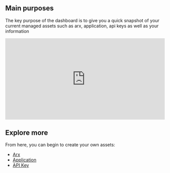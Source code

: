 
## **Main purposes**

The key purpose of the dashboard is to give you a quick snapshot of your current managed assets such as arx, application, api keys as well as your information

<div style="width:100%;height:0px;position:relative;padding-bottom:51.134%;"><iframe src="https://streamable.com/m8fnvi" frameborder="0" width="100%" height="100%" allowfullscreen style="width:100%;height:100%;position:absolute;left:0px;top:0px;overflow:hidden;"></iframe></div>

## **Explore more**

From here, you can begin to create your own assets:

- [Arx](../administration/arx)
- [Application](../administration/application)
- [API Key](../administration/apikey)